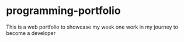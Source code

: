 # programming-portfolio
This is a web portfolio to showcase my week one work in my journey to become a developer
